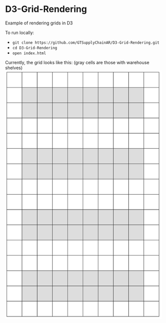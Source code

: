 # D3-Grid-Rendering
Example of rendering grids in D3

To run locally:

* `git clone https://github.com/GTSupplyChainAR/D3-Grid-Rendering.git`
* `cd D3-Grid-Rendering`
* `open index.html`

Currently, the grid looks like this: (gray cells are those with warehouse shelves)
![](./screenshot.png)
